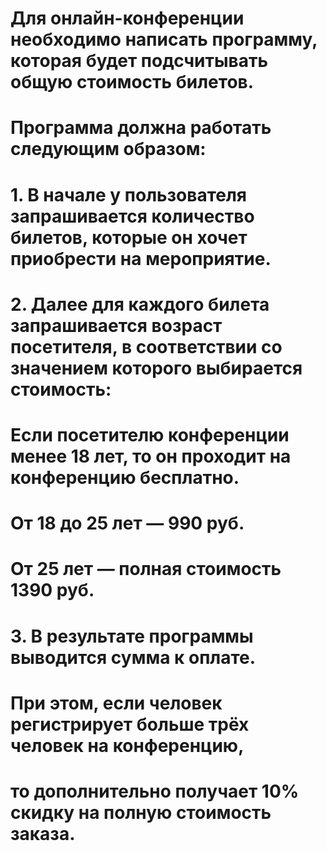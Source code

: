 # Для онлайн-конференции необходимо написать программу, которая будет подсчитывать общую стоимость билетов.
# Программа должна работать следующим образом:
# 1. В начале у пользователя запрашивается количество билетов, которые он хочет приобрести на мероприятие.
# 2. Далее для каждого билета запрашивается возраст посетителя, в соответствии со значением которого выбирается стоимость:
# Если посетителю конференции менее 18 лет, то он проходит на конференцию бесплатно.
# От 18 до 25 лет — 990 руб.
# От 25 лет — полная стоимость 1390 руб.
# 3. В результате программы выводится сумма к оплате.
# При этом, если человек регистрирует больше трёх человек на конференцию,
# то дополнительно получает 10% скидку на полную стоимость заказа.

